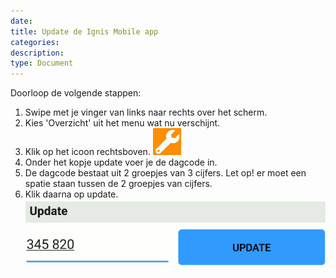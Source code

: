 ```yaml
---
date:
title: Update de Ignis Mobile app
categories:
description:
type: Document
---
```

Doorloop de volgende stappen:
  1. Swipe met je vinger van links naar rechts over het scherm.
  2. Kies 'Overzicht' uit het menu wat nu verschijnt.
  3. Klik op het icoon rechtsboven. ![](/images/2018-10-30-09-22-42.png)
  4. Onder het kopje update voer je de dagcode in.
  5. De dagcode bestaat uit 2 groepjes van 3 cijfers. Let op! er moet een spatie staan tussen de 2 groepjes van cijfers.
  6. Klik daarna op update.
  ![](/images/2018-10-30-09-11-03.png)